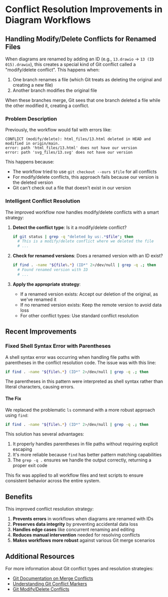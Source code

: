 # Conflict Resolution Improvements in Diagram Workflows

## Handling Modify/Delete Conflicts for Renamed Files

When diagrams are renamed by adding an ID (e.g., `13.drawio` → `13 (ID 015).drawio`), this creates a special kind of Git conflict called a "modify/delete conflict". This happens when:

1. One branch renames a file (which Git treats as deleting the original and creating a new file)
2. Another branch modifies the original file

When these branches merge, Git sees that one branch deleted a file while the other modified it, creating a conflict.

### Problem Description

Previously, the workflow would fail with errors like:

```
CONFLICT (modify/delete): html_files/13.html deleted in HEAD and modified in origin/main.
error: path 'html_files/13.html' does not have our version
error: path 'svg_files/13.svg' does not have our version
```

This happens because:
- The workflow tried to use `git checkout --ours $file` for all conflicts
- For modify/delete conflicts, this approach fails because our version is the deleted version
- Git can't check out a file that doesn't exist in our version

### Intelligent Conflict Resolution

The improved workflow now handles modify/delete conflicts with a smart strategy:

1. **Detect the conflict type**: Is it a modify/delete conflict?
   ```bash
   if git status | grep -q "deleted by us:.*$file"; then
     # This is a modify/delete conflict where we deleted the file
     # ...
   ```

2. **Check for renamed versions**: Does a renamed version with an ID exist?
   ```bash
   if find . -name "${file%.*} (ID*" 2>/dev/null | grep -q .; then
     # Found renamed version with ID
     # ...
   ```

3. **Apply the appropriate strategy**:
   - If a renamed version exists: Accept our deletion of the original, as we've renamed it
   - If no renamed version exists: Keep the remote version to avoid data loss
   - For other conflict types: Use standard conflict resolution

## Recent Improvements

### Fixed Shell Syntax Error with Parentheses

A shell syntax error was occurring when handling file paths with parentheses in the conflict resolution code. The issue was with this line:

```bash
if find . -name "${file%.*} (ID*" 2>/dev/null | grep -q .; then
```

The parentheses in this pattern were interpreted as shell syntax rather than literal characters, causing errors.

#### The Fix

We replaced the problematic `ls` command with a more robust approach using `find`:

```bash
if find . -name "${file%.*} (ID*" 2>/dev/null | grep -q .; then
```

This solution has several advantages:
1. It properly handles parentheses in file paths without requiring explicit escaping
2. It's more reliable because `find` has better pattern matching capabilities
3. The `grep -q .` ensures we handle the output correctly, returning a proper exit code

This fix was applied to all workflow files and test scripts to ensure consistent behavior across the entire system.

## Benefits

This improved conflict resolution strategy:

1. **Prevents errors** in workflows when diagrams are renamed with IDs
2. **Preserves data integrity** by preventing accidental data loss
3. **Handles edge cases** like concurrent renaming and editing
4. **Reduces manual intervention** needed for resolving conflicts
5. **Makes workflows more robust** against various Git merge scenarios

## Additional Resources

For more information about Git conflict types and resolution strategies:
- [Git Documentation on Merge Conflicts](https://git-scm.com/book/en/v2/Git-Branching-Basic-Branching-and-Merging#_basic_merge_conflicts)
- [Understanding Git Conflict Markers](https://wincent.com/wiki/Understanding_Git_conflict_markers)
- [Git Modify/Delete Conflicts](https://stackoverflow.com/questions/4320394/git-resolve-modify-delete-conflict-keeping-the-modified-version)

